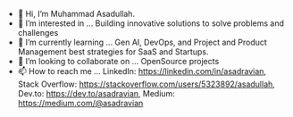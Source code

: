 - 👋 Hi, I’m Muhammad Asadullah. 
- 👀 I’m interested in ... Building innovative solutions to solve problems and challenges
- 🌱 I’m currently learning ... Gen AI, DevOps, and Project and Product Management best strategies for SaaS and Startups.
- 💞️ I’m looking to collaborate on ... OpenSource projects
- 📫 How to reach me ... LinkedIn: https://linkedin.com/in/asadravian, Stack Overflow: https://stackoverflow.com/users/5323892/asadullah, Dev.to: https://dev.to/asadravian, Medium: https://medium.com/@asadravian

<!---
asadravian/asadravian is a ✨ special ✨ repository because its `README.md` (this file) appears on your GitHub profile.
You can click the Preview link to take a look at your changes.
--->
